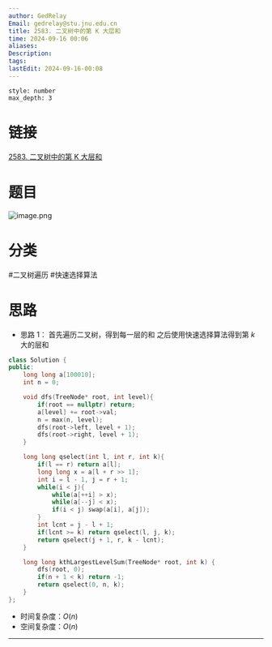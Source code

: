 ```yaml
---
author: GedRelay
Email: gedrelay@stu.jnu.edu.cn
title: 2583. 二叉树中的第 K 大层和
time: 2024-09-16 00:06
aliases: 
Description: 
tags: 
lastEdit: 2024-09-16-00:08
---
```


```toc
style: number
max_depth: 3
```

# 链接
[2583. 二叉树中的第 K 大层和](https://leetcode.cn/problems/kth-largest-sum-in-a-binary-tree/) 

# 题目
![image.png](https://ged-pic-bed.oss-cn-guangzhou.aliyuncs.com/img/202409160006345.png)


# 分类
#二叉树遍历  #快速选择算法 

# 思路
- 思路 1：
首先遍历二叉树，得到每一层的和
之后使用快速选择算法得到第 $k$ 大的层和


```cpp
class Solution {
public:
    long long a[100010];
    int n = 0;

    void dfs(TreeNode* root, int level){
        if(root == nullptr) return;
        a[level] += root->val;
        n = max(n, level);
        dfs(root->left, level + 1);
        dfs(root->right, level + 1);
    }

    long long qselect(int l, int r, int k){
        if(l == r) return a[l];
        long long x = a[l + r >> 1];
        int i = l - 1, j = r + 1;
        while(i < j){
            while(a[++i] > x);
            while(a[--j] < x);
            if(i < j) swap(a[i], a[j]);
        }
        int lcnt = j - l + 1;
        if(lcnt >= k) return qselect(l, j, k);
        return qselect(j + 1, r, k - lcnt);
    }

    long long kthLargestLevelSum(TreeNode* root, int k) {
        dfs(root, 0);
        if(n + 1 < k) return -1;
        return qselect(0, n, k);
    }
};
```


- 时间复杂度：${O\left( n \right)  }$ 
- 空间复杂度：${O\left( n \right)  }$ 


---


